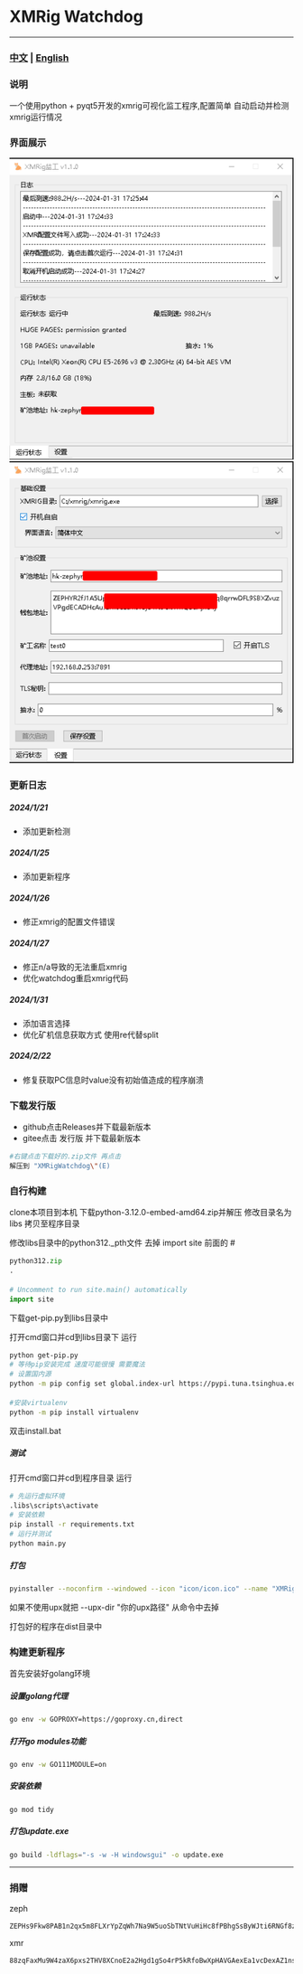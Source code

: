 # XMRig Watchdog
---
### [中文](/README.md) | [English](docs/README-EN.md)

### 说明
一个使用python + pyqt5开发的xmrig可视化监工程序,配置简单 自动启动并检测xmrig运行情况

### 界面展示
![](docs/main.png)
![](docs/setup.png)

### 更新日志
##### 2024/1/21
- 添加更新检测
##### 2024/1/25
- 添加更新程序
##### 2024/1/26
- 修正xmrig的配置文件错误
##### 2024/1/27
- 修正n/a导致的无法重启xmrig
- 优化watchdog重启xmrig代码
##### 2024/1/31
- 添加语言选择
- 优化矿机信息获取方式 使用re代替split
##### 2024/2/22
- 修复获取PC信息时value没有初始值造成的程序崩溃

### 下载发行版
- github点击Releases并下载最新版本
- gitee点击 发行版 并下载最新版本


```bash
#右键点击下载好的.zip文件 再点击
解压到 "XMRigWatchdog\"(E)
```

### 自行构建
clone本项目到本机
下载python-3.12.0-embed-amd64.zip并解压 修改目录名为libs 拷贝至程序目录

修改libs目录中的python312._pth文件 去掉 import site 前面的 #
```python
python312.zip
.

# Uncomment to run site.main() automatically
import site
```

下载get-pip.py到libs目录中

打开cmd窗口并cd到libs目录下 运行
```bash
python get-pip.py
# 等待pip安装完成 速度可能很慢 需要魔法
# 设置国内源
python -m pip config set global.index-url https://pypi.tuna.tsinghua.edu.cn/simple

#安装virtualenv
python -m pip install virtualenv
```

双击install.bat

##### 测试
打开cmd窗口并cd到程序目录 运行
```bash
# 先运行虚拟环境
.libs\scripts\activate
# 安装依赖
pip install -r requirements.txt
# 运行并测试
python main.py
```
##### 打包
```bash
pyinstaller --noconfirm --windowed --icon "icon/icon.ico" --name "XMRigWatchdog" --upx-dir "你的upx路径"  "main.py"
```
如果不使用upx就把 --upx-dir "你的upx路径" 从命令中去掉

打包好的程序在dist目录中

### 构建更新程序
首先安装好golang环境

##### 设置golang代理
```bash
go env -w GOPROXY=https://goproxy.cn,direct
```

##### 打开go modules功能
```bash
go env -w GO111MODULE=on
```

##### 安装依赖
```bash
go mod tidy
```

##### 打包update.exe
```bash
go build -ldflags="-s -w -H windowsgui" -o update.exe
```
---
### 捐赠
zeph
```
ZEPHs9Fkw8PAB1n2qx5m8FLXrYpZqWh7Na9W5uoSbTNtVuHiHc8fPBhgSsByWJti6RNGf8zfbAHc1d3AawnfWyMCaV16LomPqRq
```

xmr
```
88zqFaxMu9W4zaX6pxs2THV8XCnoE2a2Hgd1gSo4rP5kRfoBwXpHAVGAexEa1vcDexAZ1nsB4wK3BeqajJKnsnheUkq4oqb
```